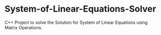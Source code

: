 # System-of-Linear-Equations-Solver
C++ Project to solve the Solution for System of Linear Equations using Matrix Operations.
